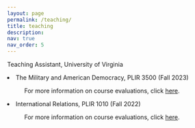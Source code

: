 ```yaml
---
layout: page
permalink: /teaching/
title: teaching
description:
nav: true
nav_order: 5
---
```


Teaching Assistant, University of Virginia

<div>
  <li>The Military and American Democracy, PLIR 3500 (Fall 2023)
  <br>
  <p style="font-size: 14px; text-indent:40px;">
    For more information on course evaluations, click <a href="https://www.dropbox.com/scl/fi/1exb93scxeric1ykc52jx/Report-for-PLIR-3500-101-Special-Topics-PLIR-3500-102-Special-Topics-PLIR-3500-103-Special-Topics-Sowon-Park_dfa35ac0-5d0c-461c-839e-ccca667da9f3en-US.pdf?rlkey=ksthqv28w3n3lvj2io620ylfd&st=zcps525z&dl=0">here</a>.</p>
    </li>

  <li>International Relations, PLIR 1010 (Fall 2022)
  <br>
  <p style="font-size: 14px; text-indent:40px;">
    For more information on course evaluations, click <a href="https://www.dropbox.com/scl/fi/0bbzu1busjl4ez0jcudjm/Report-for-PLIR-1010-104-International-Relations-PLIR-1010-105-International-Relations-PLIR-1010-106-Internati_94FD126C-0B44-4D1E-939F-0F5C7090C3F0en-US.pdf?rlkey=87p30cnz4mxuwfizfa5wwl1f8&st=vllzv8mn&dl=0">here</a>.</p>
    </li>
</div>
